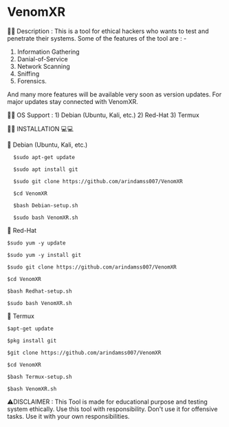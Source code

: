 # VenomXR

🔰🔰 Description :
This is a tool for ethical hackers who wants to test and penetrate their systems. Some of the features of the tool are : - 

1) Information Gathering 
2) Danial-of-Service 
3) Network Scanning 
4) Sniffing 
5) Forensics.

And many more features will be available very soon as version updates. For major updates stay connected with VenomXR.

🔰🔰 OS Support :  1) Debian (Ubuntu, Kali, etc.) 2) Red-Hat 3) Termux

🔰🔰 INSTALLATION 💻💻

🛑 Debian (Ubuntu, Kali, etc.) 

      $sudo apt-get update

      $sudo apt install git

      $sudo git clone https://github.com/arindamss007/VenomXR

      $cd VenomXR

      $bash Debian-setup.sh

      $sudo bash VenomXR.sh


🛑 Red-Hat 
 
    $sudo yum -y update

    $sudo yum -y install git

    $sudo git clone https://github.com/arindamss007/VenomXR

    $cd VenomXR

    $bash Redhat-setup.sh

    $sudo bash VenomXR.sh


🛑 Termux 

    $apt-get update

    $pkg install git

    $git clone https://github.com/arindamss007/VenomXR

    $cd VenomXR

    $bash Termux-setup.sh

    $bash VenomXR.sh





⚠️DISCLAIMER : This Tool is made for educational purpose and testing system ethically. Use this tool with responsibility. Don't use it for offensive tasks. Use it with your own responsibilities.

